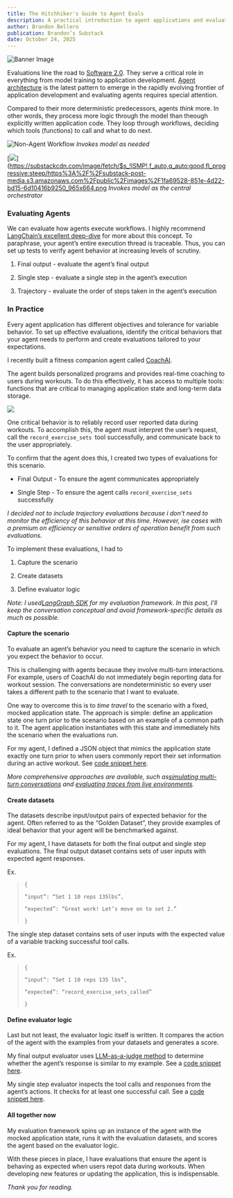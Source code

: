 ```yaml
---
title: The Hitchhiker's Guide to Agent Evals
description: A practical introduction to agent applications and evaluations.
author: Brandon Bellero
publication: Brandon’s Substack
date: October 24, 2025
---
```


![Banner Image](/images/posts/dont-panic.png)

Evaluations line the road to [Software 2.0](https://karpathy.medium.com/software-2-0-a64152b37c35). They serve a critical role in everything from model training to application development. [Agent architecture](https://www.youtube.com/watch?v=xH_b6iwrASc&t=33s) is the latest pattern to emerge in the rapidly evolving frontier of application development and evaluating agents requires special attention.

Compared to their more deterministic predecessors, agents _think_ more. In other words, they process more logic through the model than theough explicitly written application code. They loop through workflows, deciding which tools (functions) to call and what to do next.

![Non-Agent Workflow](/images/posts/non-agent-workflow.png) _Invokes model as needed_

[![](https://substackcdn.com/image/fetch/$s_!lSMP!,w_1456,c_limit,f_auto,q_auto:good,fl_progressive:steep/https%3A%2F%2Fsubstack-post-media.s3.amazonaws.com%2Fpublic%2Fimages%2F1fa69528-851e-4d22-bd15-6d10416b9250_965x664.png)](https://substackcdn.com/image/fetch/$s_!lSMP!,f_auto,q_auto:good,fl_progressive:steep/https%3A%2F%2Fsubstack-post-media.s3.amazonaws.com%2Fpublic%2Fimages%2F1fa69528-851e-4d22-bd15-6d10416b9250_965x664.png _Invokes model as the central orchestrator_

### Evaluating Agents

We can evaluate how agents execute workflows. I highly recommend [LangChain’s excellent deep-dive](https://www.youtube.com/watch?v=_QozKR9eQE8) for more about this concept. To paraphrase, your agent’s entire execution thread is traceable. Thus, you can set up tests to verify agent behavior at increasing levels of scrutiny.

  1. Final output - evaluate the agent’s final output

  2. Single step - evaluate a single step in the agent’s execution

  3. Trajectory - evaluate the order of steps taken in the agent’s execution

### In Practice

Every agent application has different objectives and tolerance for variable behavior. To set up effective evaluations, identify the critical behaviors that your agent needs to perform and create evaluations tailored to your expectations.

I recently built a fitness companion agent called  [CoachAI](https://www.coachaiapp.info/).

The agent builds personalized programs and provides real-time coaching to users during workouts. To do this effectively, it has access to multiple tools: functions that are critical to managing application state and long-term data storage.

[![](https://substackcdn.com/image/fetch/$s_!cUrA!,w_1456,c_limit,f_auto,q_auto:good,fl_progressive:steep/https%3A%2F%2Fsubstack-post-media.s3.amazonaws.com%2Fpublic%2Fimages%2F03df2e48-1ba0-468f-a8f7-266003bb08ea_1250x602.png)](https://substackcdn.com/image/fetch/$s_!cUrA!,f_auto,q_auto:good,fl_progressive:steep/https%3A%2F%2Fsubstack-post-media.s3.amazonaws.com%2Fpublic%2Fimages%2F03df2e48-1ba0-468f-a8f7-266003bb08ea_1250x602.png)

One critical behavior is to reliably record user reported data during workouts. To accomplish this, the agent must interpret the user’s request, call the `record_exercise_sets `tool successfully, and communicate back to the user appropriately.

To confirm that the agent does this, I created two types of evaluations for this scenario.

  * Final Output - To ensure the agent communicates appropriately

  * Single Step - To ensure the agent calls `record_exercise_sets` successfully




 _I decided not to include trajectory evaluations because i don't need to monitor the efficiency of this behavior at this time. However, ise cases with a premium on efficiency or sensitive orders of operation benefit from such evaluations._

To implement these evaluations, I had to

  1. Capture the scenario

  2. Create datasets

  3. Define evaluator logic




 _Note: I used[LangGraph SDK](https://docs.langchain.com/langsmith/sdk) for my evaluation framework. In this post, I’ll keep the conversation conceptual and avoid framework-specific details as much as possible._

#### Capture the scenario

To evaluate an agent’s behavior you need to capture the scenario in which you expect the behavior to occur. 

This is challenging with agents because they involve multi-turn interactions. For example, users of CoachAI do not immediately begin reporting data for workout session. The conversations are nondeterministic so every user takes a different path to the scenario that I want to evaluate.

One way to overcome this is to _time travel_ to the scenario with a fixed, mocked application state. The approach is simple: define an application state one turn prior to the scenario based on an example of a common path to it. The agent application instantiates with this state and immediately hits the scenario when the evaluations run.

For my agent, I defined a JSON object that mimics the application state exactly one turn prior to when users commonly report their set information during an active workout. See [code snippet here](https://gist.github.com/bb220/392e28cfb092d673b2a05a44d9ed9e12).

 _More comprehensive approaches are available, such as[simulating multi-turn conversations](https://docs.langchain.com/langsmith/multi-turn-simulation) and [evaluating traces from live environments](https://docs.langchain.com/langsmith/online-evaluations#set-up-online-evaluators)._

#### Create datasets

The datasets describe input/output pairs of expected behavior for the agent. Often referred to as the “Golden Dataset”, they provide examples of ideal behavior that your agent will be benchmarked against.

For my agent, I have datasets for both the final output and single step evaluations. The final output dataset contains sets of user inputs with expected agent responses.

Ex. 

> `{ `
> 
> `“input”: “Set 1 10 reps 135lbs”,`
> 
> `“expected”: “Great work! Let’s move on to set 2.”`
> 
> `}`

The single step dataset contains sets of user inputs with the expected value of a variable tracking successful tool calls.

Ex.

> `{`
> 
> `“input”: “Set 1 10 reps 135 lbs”,`
> 
> `“expected”: “record_exercise_sets_called”`
> 
> `}`

#### Define evaluator logic

Last but not least, the evaluator logic itself is written. It compares the action of the agent with the examples from your datasets and generates a score.

My final output evaluator uses [LLM-as-a-judge method](https://docs.langchain.com/langsmith/llm-as-judge) to determine whether the agent’s response is similar to my example. See a [code snippet here](https://gist.github.com/bb220/1c89076af471786bbeded7898ba2472b).

My single step evaluator inspects the tool calls and responses from the agent’s actions. It checks for at least one successful call. See a [code snippet here](https://gist.github.com/bb220/f06bacbc21f345dc336bec8b659c3130).

#### All together now

My evaluation framework spins up an instance of the agent with the mocked application state, runs it with the evaluation datasets, and scores the agent based on the evaluator logic.

With these pieces in place, I have evaluations that ensure the agent is behaving as expected when users repot data during workouts. When developing new features or updating the application, this is indispensable.

 _Thank you for reading._
